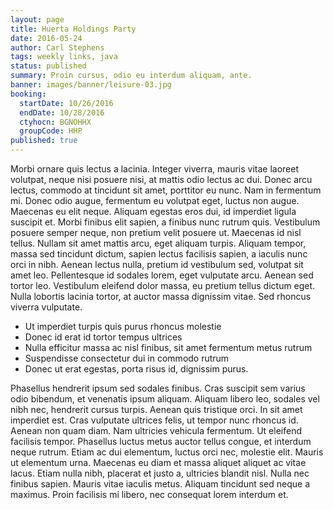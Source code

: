 ```yaml
---
layout: page
title: Huerta Holdings Party
date: 2016-05-24
author: Carl Stephens
tags: weekly links, java
status: published
summary: Proin cursus, odio eu interdum aliquam, ante.
banner: images/banner/leisure-03.jpg
booking:
  startDate: 10/26/2016
  endDate: 10/28/2016
  ctyhocn: BGNOHHX
  groupCode: HHP
published: true
---
```

Morbi ornare quis lectus a lacinia. Integer viverra, mauris vitae laoreet volutpat, neque nisi posuere nisi, at mattis odio lectus ac dui. Donec arcu lectus, commodo at tincidunt sit amet, porttitor eu nunc. Nam in fermentum mi. Donec odio augue, fermentum eu volutpat eget, luctus non augue. Maecenas eu elit neque. Aliquam egestas eros dui, id imperdiet ligula suscipit et. Morbi finibus elit sapien, a finibus nunc rutrum quis.
Vestibulum posuere semper neque, non pretium velit posuere ut. Maecenas id nisl tellus. Nullam sit amet mattis arcu, eget aliquam turpis. Aliquam tempor, massa sed tincidunt dictum, sapien lectus facilisis sapien, a iaculis nunc orci in nibh. Aenean lectus nulla, pretium id vestibulum sed, volutpat sit amet leo. Pellentesque id sodales lorem, eget vulputate arcu. Aenean sed tortor leo. Vestibulum eleifend dolor massa, eu pretium tellus dictum eget. Nulla lobortis lacinia tortor, at auctor massa dignissim vitae. Sed rhoncus viverra vulputate.

* Ut imperdiet turpis quis purus rhoncus molestie
* Donec id erat id tortor tempus ultrices
* Nulla efficitur massa ac nisl finibus, sit amet fermentum metus rutrum
* Suspendisse consectetur dui in commodo rutrum
* Donec ut erat egestas, porta risus id, dignissim purus.

Phasellus hendrerit ipsum sed sodales finibus. Cras suscipit sem varius odio bibendum, et venenatis ipsum aliquam. Aliquam libero leo, sodales vel nibh nec, hendrerit cursus turpis. Aenean quis tristique orci. In sit amet imperdiet est. Cras vulputate ultrices felis, ut tempor nunc rhoncus id. Aenean non quam diam. Nam ultricies vehicula fermentum. Ut eleifend facilisis tempor. Phasellus luctus metus auctor tellus congue, et interdum neque rutrum. Etiam ac dui elementum, luctus orci nec, molestie elit.
Mauris ut elementum urna. Maecenas eu diam et massa aliquet aliquet ac vitae lacus. Etiam nulla nibh, placerat et justo a, ultricies blandit nisl. Nulla nec finibus sapien. Mauris vitae iaculis metus. Aliquam tincidunt sed neque a maximus. Proin facilisis mi libero, nec consequat lorem interdum et.
